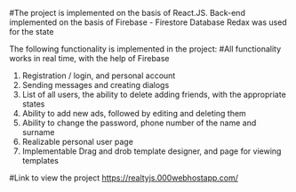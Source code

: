 #The project is implemented on the basis of React.JS. Back-end implemented on the basis of Firebase - Firestore Database
Redax was used for the state

The following functionality is implemented in the project:
#All functionality works in real time, with the help of Firebase
1) Registration / login, and personal account
2) Sending messages and creating dialogs
3) List of all users, the ability to delete adding friends, with the appropriate states
4) Ability to add new ads, followed by editing and deleting them
5) Ability to change the password, phone number of the name and surname
6) Realizable personal user page
7) Implementable Drag and drob template designer, and page for viewing templates

#Link to view the project
https://realtyjs.000webhostapp.com/
